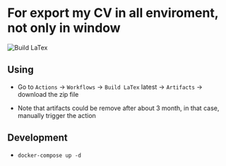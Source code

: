 # For export my CV in all enviroment, not only in window

![Build LaTex](https://github.com/HeligPfleigh/CV/workflows/Build%20LaTex/badge.svg)

## Using

- Go to `Actions` -> `Workflows` -> `Build LaTex` latest -> `Artifacts` -> download the zip file

* Note that artifacts could be remove after about 3 month, in that case, manually trigger the action

## Development

- `docker-compose up -d`
